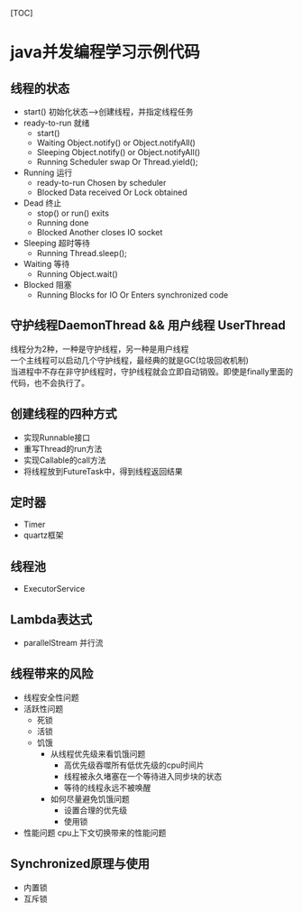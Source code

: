 [TOC]
# java并发编程学习示例代码
## 线程的状态
- start() 初始化状态-->创建线程，并指定线程任务
- ready-to-run 就绪
    - start()
    - Waiting Object.notify() or Object.notifyAll()
    - Sleeping Object.notify() or Object.notifyAll()
    - Running Scheduler swap Or Thread.yield();
- Running 运行 
    - ready-to-run Chosen by scheduler 
    - Blocked Data received Or Lock obtained
- Dead 终止
    - stop() or run() exits
    - Running done
    - Blocked Another closes IO socket
- Sleeping 超时等待
    - Running Thread.sleep();
- Waiting 等待
    - Running Object.wait()
- Blocked 阻塞
    - Running Blocks for IO Or Enters synchronized code
## 守护线程DaemonThread && 用户线程 UserThread
线程分为2种，一种是守护线程，另一种是用户线程   
一个主线程可以启动几个守护线程，最经典的就是GC(垃圾回收机制)   
当进程中不存在非守护线程时，守护线程就会立即自动销毁。即使是finally里面的代码，也不会执行了。   
## 创建线程的四种方式
- 实现Runnable接口
- 重写Thread的run方法
- 实现Callable的call方法
- 将线程放到FutureTask中，得到线程返回结果
## 定时器
- Timer
- quartz框架
## 线程池
- ExecutorService
## Lambda表达式
- parallelStream 并行流
## 线程带来的风险
- 线程安全性问题
- 活跃性问题 
    - 死锁 
    - 活锁 
    - 饥饿 
        - 从线程优先级来看饥饿问题
            - 高优先级吞噬所有低优先级的cpu时间片
            - 线程被永久堵塞在一个等待进入同步块的状态
            - 等待的线程永远不被唤醒
        - 如何尽量避免饥饿问题
            - 设置合理的优先级
            - 使用锁
- 性能问题 cpu上下文切换带来的性能问题
## Synchronized原理与使用
- 内置锁
- 互斥锁
